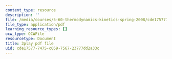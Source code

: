 ```yaml
---
content_type: resource
description: ''
file: /media/courses/5-60-thermodynamics-kinetics-spring-2008/cde175777475c059756723777dd2a33c_g14939TMTCE.pdf
file_type: application/pdf
learning_resource_types: []
ocw_type: OCWFile
resourcetype: Document
title: 3play pdf file
uid: cde17577-7475-c059-7567-23777dd2a33c
---
```

